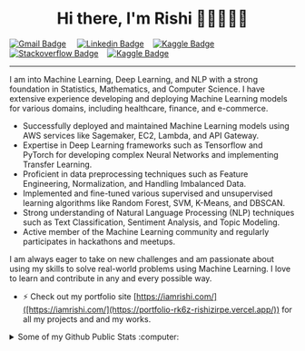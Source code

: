 

<h1 align="center">Hi there, I'm Rishi 👋🏼👨🏻‍💻</h1>

[![Gmail Badge](https://img.shields.io/badge/-Gmail-red?style=for-the-badge&logo=gmail&logoColor=white)](mailto:zirperishi@gmail.com "Connect via Email") &nbsp;&nbsp;&nbsp;
[![Linkedin Badge](https://img.shields.io/badge/-LinkedIn-blue?style=for-the-badge&logo=Linkedin&logoColor=white)](https://www.linkedin.com/in/rushi-z/ "Connect on LinkedIn")&nbsp;&nbsp;&nbsp;
[![Kaggle Badge](https://img.shields.io/badge/-Medium-lightgrey?style=for-the-badge&logo=Medium&logoColor=white)](https://www.medium.com/@thisisrishi/ "Connect on Medium")&nbsp;&nbsp;&nbsp;
[![Stackoverflow Badge](https://img.shields.io/badge/-StackOverflow-orange?style=for-the-badge&logo=Stackoverflow&logoColor=white)](https://stackoverflow.com/story/rishi "Connect on Stackoverflow")&nbsp;&nbsp;&nbsp;
[![Kaggle Badge](https://img.shields.io/badge/-Kaggle-blue?style=for-the-badge&logo=kaggle&logoColor=white)](https://www.kaggle.com/thisisrishi/ "Connect on Kaggle")&nbsp;&nbsp;&nbsp;

<!-- 
[![Twitter Badge](https://img.shields.io/badge/-VatsalParsaniya-00acee?style=flat&logo=Twitter&logoColor=white)](https://twitter.com/VatsalParsaniya "Follow on Twitter")
-->
---
I am into Machine Learning, Deep Learning, and NLP with a strong foundation in Statistics, Mathematics, and Computer Science. I have extensive experience developing and deploying Machine Learning models for various domains, including healthcare, finance, and e-commerce.

* Successfully deployed and maintained Machine Learning models using AWS services like Sagemaker, EC2, Lambda, and API Gateway.
* Expertise in Deep Learning frameworks such as Tensorflow and PyTorch for developing complex Neural Networks and implementing Transfer Learning.
* Proficient in data preprocessing techniques such as Feature Engineering, Normalization, and Handling Imbalanced Data.
* Implemented and fine-tuned various supervised and unsupervised learning algorithms like Random Forest, SVM, K-Means, and DBSCAN.
* Strong understanding of Natural Language Processing (NLP) techniques such as Text Classification, Sentiment Analysis, and Topic Modeling.
* Active member of the Machine Learning community and regularly participates in hackathons and meetups.

I am always eager to take on new challenges and am passionate about using my skills to solve real-world problems using Machine Learning.
I love to learn and contribute in any and every possible way.


- ⚡ Check out my portfolio site [https://iamrishi.com/]([https://iamrishi.com/](https://portfolio-rk6z-rishizirpe.vercel.app/)) for all my projects and and my works.

<details>
  <summary>Some of my Github Public Stats :computer:</summary>
  
  ---

  [![Top Langs](https://github-readme-stats.vercel.app/api/top-langs/?username=rushizirpe&title_color=fff&icon_color=79ff97&text_color=fff&bg_color=151515)](https://github.com/rushizirpe/github-readme-stats)

  [![My Github Stats](https://github-readme-stats.vercel.app/api?username=rushizirpe&show_icons=true&title_color=fff&icon_color=79ff97&text_color=9f9f9f&bg_color=151515)](https://github.com/rushizirpe)
  
  ---
  
</details>






<!--
**rushizirpe/rushizirpe** is a ✨ _special_ ✨ repository because its `README.md` (this file) appears on your GitHub profile.

Here are some ideas to get you started:

- 🔭 I’m currently working on ...
- 🌱 I’m currently learning ...
- 👯 I’m looking to collaborate on ...
- 🤔 I’m looking for help with ...
- 💬 Ask me about ...
- 📫 How to reach me: ...
- 😄 Pronouns: ...
- ⚡ Fun fact: ...
-->
